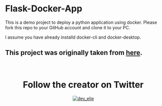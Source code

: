 # Flask-Docker-App

This is a demo project to deploy a python application using docker. 
Please fork this repo to your GitHub account and clone it to your PC.

I assume you have already installd docker-cli and docker-desktop.

## This project was originally taken from [here](https://www.freecodecamp.org/news/how-to-dockerize-a-flask-app/).

</br>
<div align="center"><h1>Follow the creator on Twitter</h1></div>
<p align="center"> <a href="https://twitter.com/dev_elie" target="blank"><img src="https://img.shields.io/twitter/follow/dev_elie?logo=twitter&style=for-the-badge" alt="dev_elie" /></a> </p>



